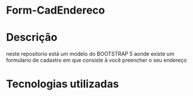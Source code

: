 # Form-CadEndereco

# Descrição
neste repositorio está um modelo do BOOTSTRAP 5 aonde existe um formulario de cadastro em que consiste á você preencher o seu endereço 

# Tecnologias utilizadas